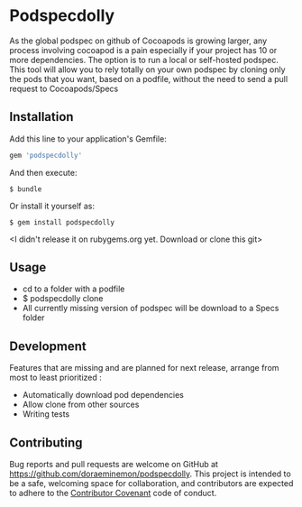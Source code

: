 # Podspecdolly

As the global podspec on github of Cocoapods is growing larger, any process involving cocoapod is a pain especially if your project has 10 or more dependencies. The option is to run a local or self-hosted podspec. This tool will allow you to rely totally on your own podspec by cloning only the pods that you want, based on a podfile, without the need to send a pull request to Cocoapods/Specs

## Installation

Add this line to your application's Gemfile:

```ruby
gem 'podspecdolly'
```

And then execute:

    $ bundle

Or install it yourself as:

    $ gem install podspecdolly

<I didn't release it on rubygems.org yet. Download or clone this git>

## Usage

- cd to a folder with a podfile
- $ podspecdolly clone
- All currently missing version of podspec will be download to a Specs folder

## Development

Features that are missing and are planned for next release, arrange from most to least prioritized :
- Automatically download pod dependencies
- Allow clone from other sources
- Writing tests

## Contributing

Bug reports and pull requests are welcome on GitHub at https://github.com/doraeminemon/podspecdolly. This project is intended to be a safe, welcoming space for collaboration, and contributors are expected to adhere to the [Contributor Covenant](http://contributor-covenant.org) code of conduct.
